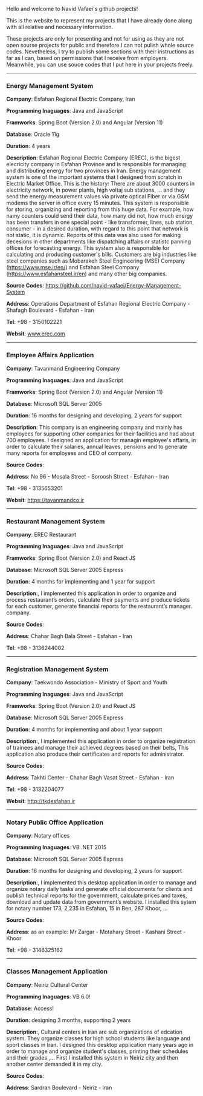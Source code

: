 Hello and welcome to Navid Vafaei's github projects!

This is the website to represent my projects that I have already done along with all relative and necessary information.

These projects are only for presenting and not for using as they are not open sourse projects for public and therefore I can not pulish whole source codes. Nevetheless, I try to publish some sections with their instructions as far as I can, based on permissions that I receive from employers.
Meanwhile, you can use souce codes that I put here in your projects freely.

---
### Energy Management System

**Company**: Esfahan Regional Electric Company, Iran

**Programming lnaguages**: Java and JavaScript

**Framworks**: Spring Boot (Version 2.0) and Angular (Version 11)

**Database**: Oracle 11g

**Duration**: 4 years

**Description**: Esfahan Regional Electric Company (EREC), is the bigest elecricity company in Esfahan Province and is responsible for managing and distributing energy for two provinces in Iran. Energy management system is one of the important systems that I designed from scratch in Electric Market Office. This is the history: There are about 3000 counters in electricity network, in power plants, high voltaj sub stations, ... and they send the energy measurement values via private optical Fiber or via GSM modems the server in office every 15 minutes. This system is responsible for storing, organizing and reporting from this huge data. For example, how namy counters could send their data, how many did not, how much energy has been transfers in one special point - like transformer, lines, sub station, consumer - in a desired duration, with regard to this point that network is not static, it is dynamic. Reports of this data was also used for making decesions in other departments like dispatching affairs or statistc panning offices for forecasting energy. This system also is responsible for calculating and producing customer's bills. Customers are big industries like steel companies such as Mobarakeh Steel Engineering (MSE) Company (https://www.mse.ir/en/) and Esfahan Steel Company (https://www.esfahansteel.ir/en) and many other big companies.

**Source Codes**: https://github.com/navid-vafaei/Energy-Management-System

**Address**: Operations Department of Esfahan Regional Electric Company - Shafagh Boulevard - Esfahan - Iran

**Tel**: +98 - 3150102221

**Websit**: www.erec.com


-----
### Employee Affairs Application

**Company**: Tavanmand Engineering Company

**Programming lnaguages**: Java and JavaScript

**Framworks**: Spring Boot (Version 2.0) and Angular (Version 11)

**Database**: Microsoft SQL Server 2005

**Duration**: 16 months for designing and developing, 2 years for support

**Description**: This company is an engineering company and mainly has employees for supporting other companies for their facilities and had about 700 employees. I designed an application for managin employee's affaris, in order to calculate their salaries, annual leaves, pensions and to generate many reports for employees and CEO of company.

**Source Codes**:

**Address**: No 96 - Mosala Street - Soroosh Street - Esfahan - Iran

**Tel**: +98 - 3135653201

**Websit**: https://tavanmandco.ir



-----
### Restaurant Management System

**Company**: EREC Restaurant

**Programming lnaguages**: Java and JavaScript

**Framworks**: Spring Boot (Version 2.0) and React JS

**Database**: Microsoft SQL Server 2005 Express

**Duration**: 4 months for implementing and 1 year for support

**Description**:, I implemented this application in order to organize and process restaurant’s orders, calculate their payments and produce tickets for each customer, generate financial reports for the restaurant’s manager.
company.

**Source Codes**: 

**Address**: Chahar Bagh Bala Street - Esfahan - Iran

**Tel**: +98 - 3136244002



-----
### Registration Management System

**Company**: Taekwondo Association - Ministry of Sport and Youth

**Programming lnaguages**: Java and JavaScript

**Framworks**: Spring Boot (Version 2.0) and React JS

**Database**: Microsoft SQL Server 2005 Express

**Duration**: 4 months for implementing and about 1 year support

**Description**:, I implemented this application in order to organize registration of trainees and manage their achieved degrees based on their belts, This application also produce their certificates and reports for administrator.

**Source Codes**:

**Address**: Takhti Center - Chahar Bagh Vasat Street - Esfahan - Iran

**Tel**: +98 - 3132204077

**Websit**: http://tkdesfahan.ir


-----
### Notary Public Office Application

**Company**: Notary offices

**Programming lnaguages**: VB .NET 2015

**Database**: Microsoft SQL Server 2005 Express

**Duration**: 16 months for designing and developing, 2 years for support

**Description**:, I implemented this desktop application in order to manage and organize notary daily tasks and generate official documents for clients and publish technical reports for the government, calculate prices and taxes, download and update data from government’s website. I installed this sytem for notary number 173, 2,235 in Esfahan, 15 in Ben, 287 Khoor, ...

**Source Codes**:

**Address**: as an example: Mr Zargar - Motahary Street - Kashani Street - Khoor

**Tel**: +98 - 3146325162



-----
### Classes Management Application

**Company**: Neiriz Cultural Center

**Programming lnaguages**: VB 6.0!

**Database**: Access!

**Duration**: designing 3 months, supporting 2 years

**Description**:, Cultural centers in Iran are sub organizations of edcation system. They organize classes for high school students like language and sport classes in Iran. I designed this desktop application many years ago in order to manage and organize student's classes, printing their schedules and their grades ,... First I installed this system in Neiriz city and then another center demanded it in my city.

**Source Codes**:

**Address**: Sardran Boulevard - Neiriz - Iran
